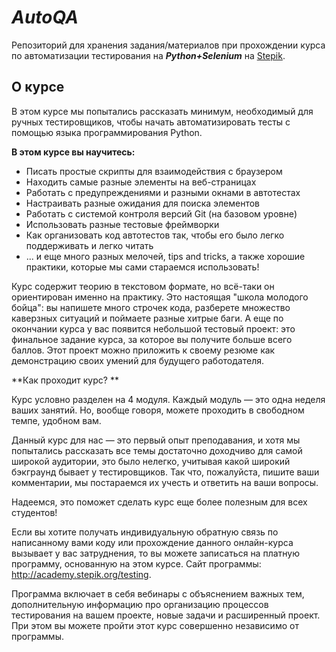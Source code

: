 # _AutoQA_
Репозиторий для хранения задания/материалов при прохождении курса по автоматизации тестирования на _**Python+Selenium**_ на [Stepik][Stepik-url].

[Stepik-url]: https://stepik.org/course/575

## О курсе ##
В этом курсе мы попытались рассказать минимум, необходимый для ручных тестировщиков, чтобы начать автоматизировать тесты с помощью языка программирования Python. 

**В этом курсе вы научитесь:** 

- Писать простые скрипты для взаимодействия с браузером 
- Находить самые разные элементы на веб-страницах
- Работать с предупреждениями и разными окнами в автотестах 
- Настраивать разные ожидания для поиска элементов
- Работать с системой контроля версий Git (на базовом уровне)
- Использовать разные тестовые фреймворки 
- Как организовать код автотестов так, чтобы его было легко поддерживать и легко читать
- ... и еще много разных мелочей, tips and tricks, а также хорошие практики, которые мы сами стараемся использовать!

Курс содержит теорию в текстовом формате, но всё-таки он ориентирован именно на практику. Это настоящая "школа молодого бойца": вы напишете много строчек кода, разберете множество каверзных ситуаций и поймаете разные хитрые баги. А еще по окончании курса у вас появится небольшой тестовый проект: это финальное задание курса, за которое вы получите больше всего баллов. Этот проект можно приложить к своему резюме как демонстрацию своих умений для будущего работодателя.

**Как проходит курс? **

Курс условно разделен на 4 модуля. Каждый модуль — это одна неделя ваших занятий. Но, вообще говоря, можете проходить в свободном темпе, удобном вам. 

Данный курс для нас — это первый опыт преподавания, и хотя мы попытались рассказать все темы достаточно доходчиво для самой широкой аудитории, это было нелегко, учитывая какой широкий бэкграунд бывает у тестировщиков. Так что, пожалуйста, пишите ваши комментарии, мы постараемся их учесть и ответить на ваши вопросы. 

Надеемся, это поможет сделать курс еще более полезным для всех студентов! 

Если вы хотите получать индивидуальную обратную связь по написанному вами коду или прохождение данного онлайн-курса вызывает у вас затруднения, то вы можете записаться на платную программу, основанную на этом курсе. Сайт программы: http://academy.stepik.org/testing.

Программа включает в себя вебинары с объяснением важных тем, дополнительную информацию про организацию процессов тестирования на вашем проекте, новые задачи и расширенный проект. При этом вы можете пройти этот курс совершенно независимо от программы.
